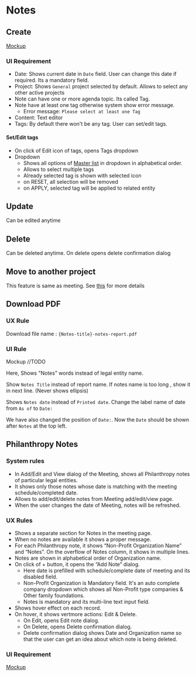 # Notes

## Create

[Mockup](https://drive.google.com/file/d/1-d3LSw6TK8ivIlQHwV_ziUe548PBGo4P/view)

### UI Requirement

- Date: Shows current date in `Date` field. User can change this date if required. Its a mandatory field.
- Project: Shows `General` project selected by default. Allows to select any other active projects
- Note can have one or more agenda topic. Its called Tag. 
- Note have at least one tag otherwise system show error message.
  - Error message: `Please select at least one Tag`
- Content: Text editor
- Tags: By default there won't be any tag. User can set/edit tags.

#### Set/Edit tags

- On click of Edit icon of tags, opens Tags dropdown
- Dropdown
  - Shows all options of [Master list](./overview#master-of-agenda-topics) in dropdown in alphabetical order. 
  - Allows to select multiple tags
  - Already selected tag is shown with selected icon
  - on RESET, all selection will be removed
  - on APPLY, selected tag will be applied to related entity



## Update

Can be edited anytime

## Delete

Can be deleted anytime. On delete opens delete confirmation dialog

## Move to another project

This feature is same as meeting. See [this](./meeting#move-to-another-project) for more details

## Download PDF

### UX Rule

Download file name : `{Notes-title}-notes-report.pdf`

### UI Rule

Mockup //TODO

Here,  Shows "Notes" words instead of legal entity name.

Show `Notes Title` instead of report name. If notes name is too long , show it in next line. (Never shows ellipsis)

Shows `Notes date` instead of `Printed date`. Change the label name of date from `As of` to `Date:`

We have also changed the position of `Date:`. Now the `Date` should be shown after `Notes` at the top left.



## Philanthropy Notes

### System rules

- In Add/Edit and View dialog of the Meeting, shows all Philanthropy notes of particular legal entities. 
- It shows only those notes whose date is matching with the meeting schedule/completed date.
- Allows to add/edit/delete notes from Meeting add/edit/view page.
- When the user changes the date of Meeting, notes will be refreshed.

### UX Rules

- Shows a separate section for Notes in the meeting page.
- When no notes are available it shows a proper message.
- For each Philanthropy note, it shows “Non-Profit Organization Name” and “Notes”. On the overflow of Notes column, it shows in multiple lines.
- Notes are shown in alphabetical order of Organization name.
- On click of + button, it opens the “Add Note” dialog.
  - Here date is prefilled with schedule/complete date of meeting and its disabled field.
  - Non-Profit Organization is Mandatory field. It's an auto complete company dropdown which shows all Non-Profit type companies & Other family foundations.
  - Notes is mandatory and its multi-line text input field.
- Shows hover effect on each record. 
- On hover, it shows vertmore actions: Edit & Delete.
  - On Edit, opens Edit note dialog.
  - On Delete, opens Delete confirmation dialog. 
  - Delete confirmation dialog shows Date and Organization name so that the user can get an idea about which note is being deleted.

### UI Requirement

[Mockup](https://drive.google.com/drive/folders/10QucKhdQxlUJ4VMHfVFEr40t7krYCKrd)



